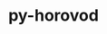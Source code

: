 ---
title: "py-horovod"
layout: cache
categories: [package, develop]
meta: {"compilers": ["gcc@=11.4.0", "gcc@=13.2.0"], "num_specs": 55, "num_specs_by_stack": {"e4s": 10, "ml-linux-aarch64-cpu": 10, "ml-linux-aarch64-cuda": 10, "ml-linux-x86_64-cpu": 10, "ml-linux-x86_64-cuda": 10, "root": 55}, "oss": ["ubuntu22.04", "ubuntu24.04"], "platforms": ["linux"], "stacks": ["e4s", "ml-linux-aarch64-cpu", "ml-linux-aarch64-cuda", "ml-linux-x86_64-cpu", "ml-linux-x86_64-cuda", "root"], "targets": ["aarch64", "x86_64_v3"], "versions": ["0.28.1"]}
spec_details: [{"compiler": "gcc@=11.4.0", "hash": "2dvh3v2on2rohrvijujqdopaurjyztre", "os": "ubuntu22.04", "platform": "linux", "size": "-", "stacks": ["e4s", "root"], "target": "x86_64_v3", "variants": ["build_system=python_pip", "controllers=mpi", "~cuda", "frameworks=pytorch", "patches=9e22e31,9ecd4e8", "~rocm", "tensor_ops=gloo"], "versions": ["0.28.1"]}, {"compiler": "gcc@=13.2.0", "hash": "3v6gyytz7dgoy4jmfyxybgjt7vbfkm3d", "os": "ubuntu24.04", "platform": "linux", "size": "-", "stacks": ["ml-linux-x86_64-cpu", "root"], "target": "x86_64_v3", "variants": ["build_system=python_pip", "controllers=mpi", "~cuda", "frameworks=pytorch", "patches=9e22e31,9ecd4e8", "~rocm", "tensor_ops=gloo"], "versions": ["0.28.1"]}, {"compiler": "gcc@=13.2.0", "hash": "4dnhwla4jnxqj6eeaya2b7rnuxs27tnt", "os": "ubuntu24.04", "platform": "linux", "size": "-", "stacks": ["root"], "target": "aarch64", "variants": ["build_system=python_pip", "controllers=mpi", "~cuda", "frameworks=pytorch", "patches=9e22e31,9ecd4e8", "~rocm", "tensor_ops=gloo"], "versions": ["0.28.1"]}, {"compiler": "gcc@=13.2.0", "hash": "4xt7zr4ebreathie4mirgl23yby3mpjf", "os": "ubuntu24.04", "platform": "linux", "size": "-", "stacks": ["ml-linux-x86_64-cpu", "root"], "target": "x86_64_v3", "variants": ["build_system=python_pip", "controllers=mpi", "~cuda", "frameworks=pytorch", "patches=9e22e31,9ecd4e8", "~rocm", "tensor_ops=gloo"], "versions": ["0.28.1"]}, {"compiler": "gcc@=11.4.0", "hash": "5ahnbltvgfyu2jxuhgwlfaydckuf3moe", "os": "ubuntu22.04", "platform": "linux", "size": "-", "stacks": ["e4s", "root"], "target": "x86_64_v3", "variants": ["build_system=python_pip", "controllers=mpi", "~cuda", "frameworks=pytorch", "patches=9e22e31,9ecd4e8", "~rocm", "tensor_ops=gloo"], "versions": ["0.28.1"]}, {"compiler": "gcc@=13.2.0", "hash": "5qtlzqixk2ndrv7ixpe5unil2u7eew52", "os": "ubuntu24.04", "platform": "linux", "size": "-", "stacks": ["ml-linux-aarch64-cuda", "root"], "target": "aarch64", "variants": ["build_system=python_pip", "controllers=mpi", "+cuda", "cuda_arch=80", "frameworks=pytorch", "patches=9e22e31,9ecd4e8", "~rocm", "tensor_ops=nccl"], "versions": ["0.28.1"]}, {"compiler": "gcc@=13.2.0", "hash": "6a7jdah3mwpscxwpghimd2j77zh7qeoa", "os": "ubuntu24.04", "platform": "linux", "size": "-", "stacks": ["ml-linux-aarch64-cuda", "root"], "target": "aarch64", "variants": ["build_system=python_pip", "controllers=mpi", "+cuda", "cuda_arch=80", "frameworks=pytorch", "patches=9e22e31,9ecd4e8", "~rocm", "tensor_ops=nccl"], "versions": ["0.28.1"]}, {"compiler": "gcc@=13.2.0", "hash": "6nkh7l7prbud72fcohdaawfxwrwmnp2a", "os": "ubuntu24.04", "platform": "linux", "size": "-", "stacks": ["ml-linux-aarch64-cpu", "root"], "target": "aarch64", "variants": ["build_system=python_pip", "controllers=mpi", "~cuda", "frameworks=pytorch", "patches=9e22e31,9ecd4e8", "~rocm", "tensor_ops=gloo"], "versions": ["0.28.1"]}, {"compiler": "gcc@=13.2.0", "hash": "77qsecczbx2v2o6bjqqmqyd247zndo3g", "os": "ubuntu24.04", "platform": "linux", "size": "-", "stacks": ["ml-linux-x86_64-cpu", "root"], "target": "x86_64_v3", "variants": ["build_system=python_pip", "controllers=mpi", "~cuda", "frameworks=pytorch", "patches=9e22e31,9ecd4e8", "~rocm", "tensor_ops=gloo"], "versions": ["0.28.1"]}, {"compiler": "gcc@=13.2.0", "hash": "7p54r2svpo2w4gpoohco3wvcux27ubbc", "os": "ubuntu24.04", "platform": "linux", "size": "-", "stacks": ["ml-linux-aarch64-cpu", "root"], "target": "aarch64", "variants": ["build_system=python_pip", "controllers=mpi", "~cuda", "frameworks=pytorch", "patches=9e22e31,9ecd4e8", "~rocm", "tensor_ops=gloo"], "versions": ["0.28.1"]}, {"compiler": "gcc@=13.2.0", "hash": "afubarg4h5axh47imikdvo5igh7odcd5", "os": "ubuntu24.04", "platform": "linux", "size": "-", "stacks": ["ml-linux-x86_64-cpu", "root"], "target": "x86_64_v3", "variants": ["build_system=python_pip", "controllers=mpi", "~cuda", "frameworks=pytorch", "patches=9e22e31,9ecd4e8", "~rocm", "tensor_ops=gloo"], "versions": ["0.28.1"]}, {"compiler": "gcc@=13.2.0", "hash": "ba5zt4c72yjkfc4q7supgp24p33twywj", "os": "ubuntu24.04", "platform": "linux", "size": "-", "stacks": ["ml-linux-x86_64-cuda", "root"], "target": "x86_64_v3", "variants": ["build_system=python_pip", "controllers=mpi", "+cuda", "cuda_arch=80", "frameworks=pytorch", "patches=9e22e31,9ecd4e8", "~rocm", "tensor_ops=nccl"], "versions": ["0.28.1"]}, {"compiler": "gcc@=13.2.0", "hash": "dwjeywfixv2jxfao5bqlzs6udg2zfjd4", "os": "ubuntu24.04", "platform": "linux", "size": "-", "stacks": ["ml-linux-aarch64-cpu", "root"], "target": "aarch64", "variants": ["build_system=python_pip", "controllers=mpi", "~cuda", "frameworks=pytorch", "patches=9e22e31,9ecd4e8", "~rocm", "tensor_ops=gloo"], "versions": ["0.28.1"]}, {"compiler": "gcc@=13.2.0", "hash": "f2psuy2cqd3h2svgbwhqeqrqzcbvuwba", "os": "ubuntu24.04", "platform": "linux", "size": "-", "stacks": ["ml-linux-aarch64-cpu", "root"], "target": "aarch64", "variants": ["build_system=python_pip", "controllers=mpi", "~cuda", "frameworks=pytorch", "patches=9e22e31,9ecd4e8", "~rocm", "tensor_ops=gloo"], "versions": ["0.28.1"]}, {"compiler": "gcc@=13.2.0", "hash": "fgqejig4saafntmpmogjckcdqanbfh75", "os": "ubuntu24.04", "platform": "linux", "size": "-", "stacks": ["ml-linux-aarch64-cpu", "root"], "target": "aarch64", "variants": ["build_system=python_pip", "controllers=mpi", "~cuda", "frameworks=pytorch", "patches=9e22e31,9ecd4e8", "~rocm", "tensor_ops=gloo"], "versions": ["0.28.1"]}, {"compiler": "gcc@=13.2.0", "hash": "gmstt4an2lut5fehrsg4owfhey6ck6ze", "os": "ubuntu24.04", "platform": "linux", "size": "-", "stacks": ["ml-linux-x86_64-cuda", "root"], "target": "x86_64_v3", "variants": ["build_system=python_pip", "controllers=mpi", "+cuda", "cuda_arch=80", "frameworks=pytorch", "patches=9e22e31,9ecd4e8", "~rocm", "tensor_ops=nccl"], "versions": ["0.28.1"]}, {"compiler": "gcc@=11.4.0", "hash": "gndqg3ieu7yvgpm7spf5hndzi7hwu4ue", "os": "ubuntu22.04", "platform": "linux", "size": "-", "stacks": ["e4s", "root"], "target": "x86_64_v3", "variants": ["build_system=python_pip", "controllers=mpi", "~cuda", "frameworks=pytorch", "patches=9e22e31,9ecd4e8", "~rocm", "tensor_ops=gloo"], "versions": ["0.28.1"]}, {"compiler": "gcc@=13.2.0", "hash": "gx4i6mqekgxcykf7deneh6xinoljjg52", "os": "ubuntu24.04", "platform": "linux", "size": "-", "stacks": ["ml-linux-aarch64-cuda", "root"], "target": "aarch64", "variants": ["build_system=python_pip", "controllers=mpi", "+cuda", "cuda_arch=80", "frameworks=pytorch", "patches=9e22e31,9ecd4e8", "~rocm", "tensor_ops=nccl"], "versions": ["0.28.1"]}, {"compiler": "gcc@=13.2.0", "hash": "ht3l74kuwpqggcsppjlvisp7n7fpvtdz", "os": "ubuntu24.04", "platform": "linux", "size": "-", "stacks": ["ml-linux-aarch64-cpu", "root"], "target": "aarch64", "variants": ["build_system=python_pip", "controllers=mpi", "~cuda", "frameworks=pytorch", "patches=9e22e31,9ecd4e8", "~rocm", "tensor_ops=gloo"], "versions": ["0.28.1"]}, {"compiler": "gcc@=13.2.0", "hash": "i7zhupjnfawfedfax3jmwbknw23zf4jg", "os": "ubuntu24.04", "platform": "linux", "size": "-", "stacks": ["root"], "target": "x86_64_v3", "variants": ["build_system=python_pip", "controllers=mpi", "~cuda", "frameworks=pytorch", "patches=9e22e31,9ecd4e8", "~rocm", "tensor_ops=gloo"], "versions": ["0.28.1"]}, {"compiler": "gcc@=13.2.0", "hash": "ihx5si4yxuxvuxf4aaaxo7cgi66k4vf5", "os": "ubuntu24.04", "platform": "linux", "size": "-", "stacks": ["ml-linux-aarch64-cuda", "root"], "target": "aarch64", "variants": ["build_system=python_pip", "controllers=mpi", "+cuda", "cuda_arch=80", "frameworks=pytorch", "patches=9e22e31,9ecd4e8", "~rocm", "tensor_ops=nccl"], "versions": ["0.28.1"]}, {"compiler": "gcc@=11.4.0", "hash": "ikajykhgmffnveupcoqpjoahvz43n3jj", "os": "ubuntu22.04", "platform": "linux", "size": "-", "stacks": ["e4s", "root"], "target": "x86_64_v3", "variants": ["build_system=python_pip", "controllers=mpi", "~cuda", "frameworks=pytorch", "patches=9e22e31,9ecd4e8", "~rocm", "tensor_ops=gloo"], "versions": ["0.28.1"]}, {"compiler": "gcc@=11.4.0", "hash": "ix27p4kymztylm435bfbz67tauk67dcm", "os": "ubuntu22.04", "platform": "linux", "size": "-", "stacks": ["e4s", "root"], "target": "x86_64_v3", "variants": ["build_system=python_pip", "controllers=mpi", "~cuda", "frameworks=pytorch", "patches=9e22e31,9ecd4e8", "~rocm", "tensor_ops=gloo"], "versions": ["0.28.1"]}, {"compiler": "gcc@=13.2.0", "hash": "j5xuavwhqjgcvbrgkxvu6y537vg3kxee", "os": "ubuntu24.04", "platform": "linux", "size": "-", "stacks": ["ml-linux-x86_64-cpu", "root"], "target": "x86_64_v3", "variants": ["build_system=python_pip", "controllers=mpi", "~cuda", "frameworks=pytorch", "patches=9e22e31,9ecd4e8", "~rocm", "tensor_ops=gloo"], "versions": ["0.28.1"]}, {"compiler": "gcc@=13.2.0", "hash": "jgwbqjotst326d7r4b5ehz6yxeblgnb5", "os": "ubuntu24.04", "platform": "linux", "size": "-", "stacks": ["ml-linux-x86_64-cpu", "root"], "target": "x86_64_v3", "variants": ["build_system=python_pip", "controllers=mpi", "~cuda", "frameworks=pytorch", "patches=9e22e31,9ecd4e8", "~rocm", "tensor_ops=gloo"], "versions": ["0.28.1"]}, {"compiler": "gcc@=13.2.0", "hash": "jqdfzzfizkhpeijdr4422fhhwryrlk4p", "os": "ubuntu24.04", "platform": "linux", "size": "-", "stacks": ["root"], "target": "x86_64_v3", "variants": ["build_system=python_pip", "controllers=mpi", "+cuda", "cuda_arch=80", "frameworks=pytorch", "patches=9e22e31,9ecd4e8", "~rocm", "tensor_ops=nccl"], "versions": ["0.28.1"]}, {"compiler": "gcc@=13.2.0", "hash": "kn5sxule67yf2j3ihghdkyb5ham3a2jg", "os": "ubuntu24.04", "platform": "linux", "size": "-", "stacks": ["ml-linux-x86_64-cuda", "root"], "target": "x86_64_v3", "variants": ["build_system=python_pip", "controllers=mpi", "+cuda", "cuda_arch=80", "frameworks=pytorch", "patches=9e22e31,9ecd4e8", "~rocm", "tensor_ops=nccl"], "versions": ["0.28.1"]}, {"compiler": "gcc@=13.2.0", "hash": "kzml3o7h2ulio76tqbyy7vmlnphhjqt3", "os": "ubuntu24.04", "platform": "linux", "size": "-", "stacks": ["ml-linux-aarch64-cuda", "root"], "target": "aarch64", "variants": ["build_system=python_pip", "controllers=mpi", "+cuda", "cuda_arch=80", "frameworks=pytorch", "patches=9e22e31,9ecd4e8", "~rocm", "tensor_ops=nccl"], "versions": ["0.28.1"]}, {"compiler": "gcc@=13.2.0", "hash": "liuti544zjz4wx23rt2k3mlwscpnsc6p", "os": "ubuntu24.04", "platform": "linux", "size": "-", "stacks": ["root"], "target": "aarch64", "variants": ["build_system=python_pip", "controllers=mpi", "+cuda", "cuda_arch=80", "frameworks=pytorch", "patches=9e22e31,9ecd4e8", "~rocm", "tensor_ops=nccl"], "versions": ["0.28.1"]}, {"compiler": "gcc@=13.2.0", "hash": "liw6x5iwevsb6wyvecfve5sfxsibuk2c", "os": "ubuntu24.04", "platform": "linux", "size": "-", "stacks": ["ml-linux-aarch64-cuda", "root"], "target": "aarch64", "variants": ["build_system=python_pip", "controllers=mpi", "+cuda", "cuda_arch=80", "frameworks=pytorch", "patches=9e22e31,9ecd4e8", "~rocm", "tensor_ops=nccl"], "versions": ["0.28.1"]}, {"compiler": "gcc@=13.2.0", "hash": "n572ajyxcqff4wv5pacmijvss45zscxy", "os": "ubuntu24.04", "platform": "linux", "size": "-", "stacks": ["ml-linux-x86_64-cuda", "root"], "target": "x86_64_v3", "variants": ["build_system=python_pip", "controllers=mpi", "+cuda", "cuda_arch=80", "frameworks=pytorch", "patches=9e22e31,9ecd4e8", "~rocm", "tensor_ops=nccl"], "versions": ["0.28.1"]}, {"compiler": "gcc@=13.2.0", "hash": "n6yb6awxyhaisyemupokjwrzq77s2gab", "os": "ubuntu24.04", "platform": "linux", "size": "-", "stacks": ["ml-linux-aarch64-cuda", "root"], "target": "aarch64", "variants": ["build_system=python_pip", "controllers=mpi", "+cuda", "cuda_arch=80", "frameworks=pytorch", "patches=9e22e31,9ecd4e8", "~rocm", "tensor_ops=nccl"], "versions": ["0.28.1"]}, {"compiler": "gcc@=11.4.0", "hash": "nax5ler4idel2pzu5kvsvkkdebrym6um", "os": "ubuntu22.04", "platform": "linux", "size": "-", "stacks": ["e4s", "root"], "target": "x86_64_v3", "variants": ["build_system=python_pip", "controllers=mpi", "~cuda", "frameworks=pytorch", "patches=9e22e31,9ecd4e8", "~rocm", "tensor_ops=gloo"], "versions": ["0.28.1"]}, {"compiler": "gcc@=13.2.0", "hash": "ntltlqx44d47fiih4osyqsy22bvqbbl5", "os": "ubuntu24.04", "platform": "linux", "size": "-", "stacks": ["ml-linux-aarch64-cpu", "root"], "target": "aarch64", "variants": ["build_system=python_pip", "controllers=mpi", "~cuda", "frameworks=pytorch", "patches=9e22e31,9ecd4e8", "~rocm", "tensor_ops=gloo"], "versions": ["0.28.1"]}, {"compiler": "gcc@=13.2.0", "hash": "o5z764bthjrgccf5cjj2c4jd4mqa4z3h", "os": "ubuntu24.04", "platform": "linux", "size": "-", "stacks": ["ml-linux-x86_64-cuda", "root"], "target": "x86_64_v3", "variants": ["build_system=python_pip", "controllers=mpi", "+cuda", "cuda_arch=80", "frameworks=pytorch", "patches=9e22e31,9ecd4e8", "~rocm", "tensor_ops=nccl"], "versions": ["0.28.1"]}, {"compiler": "gcc@=11.4.0", "hash": "oywyo53ohlgi37ezxwsqi5cqsk67yssj", "os": "ubuntu22.04", "platform": "linux", "size": "-", "stacks": ["e4s", "root"], "target": "x86_64_v3", "variants": ["build_system=python_pip", "controllers=mpi", "~cuda", "frameworks=pytorch", "patches=9e22e31,9ecd4e8", "~rocm", "tensor_ops=gloo"], "versions": ["0.28.1"]}, {"compiler": "gcc@=13.2.0", "hash": "p4k5olu2tsa2vzxhvcaivf473dkuee55", "os": "ubuntu24.04", "platform": "linux", "size": "-", "stacks": ["ml-linux-aarch64-cuda", "root"], "target": "aarch64", "variants": ["build_system=python_pip", "controllers=mpi", "+cuda", "cuda_arch=80", "frameworks=pytorch", "patches=9e22e31,9ecd4e8", "~rocm", "tensor_ops=nccl"], "versions": ["0.28.1"]}, {"compiler": "gcc@=13.2.0", "hash": "pairb3bm4yvsgtz2lydqssycvwuvmbv5", "os": "ubuntu24.04", "platform": "linux", "size": "-", "stacks": ["ml-linux-x86_64-cpu", "root"], "target": "x86_64_v3", "variants": ["build_system=python_pip", "controllers=mpi", "~cuda", "frameworks=pytorch", "patches=9e22e31,9ecd4e8", "~rocm", "tensor_ops=gloo"], "versions": ["0.28.1"]}, {"compiler": "gcc@=11.4.0", "hash": "q2gh4ualmgjsje3wrfh5yx2rutzlmarb", "os": "ubuntu22.04", "platform": "linux", "size": "-", "stacks": ["e4s", "root"], "target": "x86_64_v3", "variants": ["build_system=python_pip", "controllers=mpi", "~cuda", "frameworks=pytorch", "patches=9e22e31,9ecd4e8", "~rocm", "tensor_ops=gloo"], "versions": ["0.28.1"]}, {"compiler": "gcc@=13.2.0", "hash": "qn5lx7wmjx3mzumex4tqtbxrtleceqxy", "os": "ubuntu24.04", "platform": "linux", "size": "-", "stacks": ["ml-linux-aarch64-cpu", "root"], "target": "aarch64", "variants": ["build_system=python_pip", "controllers=mpi", "~cuda", "frameworks=pytorch", "patches=9e22e31,9ecd4e8", "~rocm", "tensor_ops=gloo"], "versions": ["0.28.1"]}, {"compiler": "gcc@=13.2.0", "hash": "rhk33ay5xembkixdrzt4ep4zgrogmafz", "os": "ubuntu24.04", "platform": "linux", "size": "-", "stacks": ["ml-linux-x86_64-cuda", "root"], "target": "x86_64_v3", "variants": ["build_system=python_pip", "controllers=mpi", "+cuda", "cuda_arch=80", "frameworks=pytorch", "patches=9e22e31,9ecd4e8", "~rocm", "tensor_ops=nccl"], "versions": ["0.28.1"]}, {"compiler": "gcc@=13.2.0", "hash": "sbz35hnbk22cax5rvuhlgasus752ybog", "os": "ubuntu24.04", "platform": "linux", "size": "-", "stacks": ["ml-linux-x86_64-cuda", "root"], "target": "x86_64_v3", "variants": ["build_system=python_pip", "controllers=mpi", "+cuda", "cuda_arch=80", "frameworks=pytorch", "patches=9e22e31,9ecd4e8", "~rocm", "tensor_ops=nccl"], "versions": ["0.28.1"]}, {"compiler": "gcc@=13.2.0", "hash": "tahijvga5zdnj3hdsljau6l3skn662oq", "os": "ubuntu24.04", "platform": "linux", "size": "-", "stacks": ["ml-linux-x86_64-cuda", "root"], "target": "x86_64_v3", "variants": ["build_system=python_pip", "controllers=mpi", "+cuda", "cuda_arch=80", "frameworks=pytorch", "patches=9e22e31,9ecd4e8", "~rocm", "tensor_ops=nccl"], "versions": ["0.28.1"]}, {"compiler": "gcc@=13.2.0", "hash": "tedbivi3rdcdq3lp5f5bpdpshf7x3nxf", "os": "ubuntu24.04", "platform": "linux", "size": "-", "stacks": ["ml-linux-aarch64-cpu", "root"], "target": "aarch64", "variants": ["build_system=python_pip", "controllers=mpi", "~cuda", "frameworks=pytorch", "patches=9e22e31,9ecd4e8", "~rocm", "tensor_ops=gloo"], "versions": ["0.28.1"]}, {"compiler": "gcc@=11.4.0", "hash": "tkcgf3xcnlx23s5nx5su7cu6go25qyvn", "os": "ubuntu22.04", "platform": "linux", "size": "-", "stacks": ["e4s", "root"], "target": "x86_64_v3", "variants": ["build_system=python_pip", "controllers=mpi", "~cuda", "frameworks=pytorch", "patches=9e22e31,9ecd4e8", "~rocm", "tensor_ops=gloo"], "versions": ["0.28.1"]}, {"compiler": "gcc@=13.2.0", "hash": "tkuzxw2vtvjnfca5pdc5gdtjc6wd5gns", "os": "ubuntu24.04", "platform": "linux", "size": "-", "stacks": ["ml-linux-x86_64-cpu", "root"], "target": "x86_64_v3", "variants": ["build_system=python_pip", "controllers=mpi", "~cuda", "frameworks=pytorch", "patches=9e22e31,9ecd4e8", "~rocm", "tensor_ops=gloo"], "versions": ["0.28.1"]}, {"compiler": "gcc@=13.2.0", "hash": "tloykabifaouo5dojsecoanxdlqezhje", "os": "ubuntu24.04", "platform": "linux", "size": "-", "stacks": ["ml-linux-aarch64-cpu", "root"], "target": "aarch64", "variants": ["build_system=python_pip", "controllers=mpi", "~cuda", "frameworks=pytorch", "patches=9e22e31,9ecd4e8", "~rocm", "tensor_ops=gloo"], "versions": ["0.28.1"]}, {"compiler": "gcc@=13.2.0", "hash": "uop7kxm4kfmvttfl5b6gm4ivxvysius2", "os": "ubuntu24.04", "platform": "linux", "size": "-", "stacks": ["ml-linux-x86_64-cpu", "root"], "target": "x86_64_v3", "variants": ["build_system=python_pip", "controllers=mpi", "~cuda", "frameworks=pytorch", "patches=9e22e31,9ecd4e8", "~rocm", "tensor_ops=gloo"], "versions": ["0.28.1"]}, {"compiler": "gcc@=11.4.0", "hash": "uzrpqznxz6ie4uqiuagahbuiu7cf4s4n", "os": "ubuntu22.04", "platform": "linux", "size": "-", "stacks": ["e4s", "root"], "target": "x86_64_v3", "variants": ["build_system=python_pip", "controllers=mpi", "~cuda", "frameworks=pytorch", "patches=9e22e31,9ecd4e8", "~rocm", "tensor_ops=gloo"], "versions": ["0.28.1"]}, {"compiler": "gcc@=13.2.0", "hash": "wtnynumq5u4vafb6v5n336egfnhzqfpj", "os": "ubuntu24.04", "platform": "linux", "size": "-", "stacks": ["ml-linux-x86_64-cuda", "root"], "target": "x86_64_v3", "variants": ["build_system=python_pip", "controllers=mpi", "+cuda", "cuda_arch=80", "frameworks=pytorch", "patches=9e22e31,9ecd4e8", "~rocm", "tensor_ops=nccl"], "versions": ["0.28.1"]}, {"compiler": "gcc@=11.4.0", "hash": "xpcl3aree5bww6jwqz7jeu6c5q3m4ky7", "os": "ubuntu22.04", "platform": "linux", "size": "-", "stacks": ["root"], "target": "x86_64_v3", "variants": ["build_system=python_pip", "controllers=mpi", "~cuda", "frameworks=pytorch", "patches=9e22e31,9ecd4e8", "~rocm", "tensor_ops=gloo"], "versions": ["0.28.1"]}, {"compiler": "gcc@=13.2.0", "hash": "y42i5fgtrn7yqm5zwej4axfseaugwnzk", "os": "ubuntu24.04", "platform": "linux", "size": "-", "stacks": ["ml-linux-x86_64-cpu", "root"], "target": "x86_64_v3", "variants": ["build_system=python_pip", "controllers=mpi", "~cuda", "frameworks=pytorch", "patches=9e22e31,9ecd4e8", "~rocm", "tensor_ops=gloo"], "versions": ["0.28.1"]}, {"compiler": "gcc@=13.2.0", "hash": "y5wsfbc5ub3i62oz7eipkownam5txezs", "os": "ubuntu24.04", "platform": "linux", "size": "-", "stacks": ["ml-linux-aarch64-cuda", "root"], "target": "aarch64", "variants": ["build_system=python_pip", "controllers=mpi", "+cuda", "cuda_arch=80", "frameworks=pytorch", "patches=9e22e31,9ecd4e8", "~rocm", "tensor_ops=nccl"], "versions": ["0.28.1"]}, {"compiler": "gcc@=13.2.0", "hash": "zp2a2cbv3rex2vlvrbwwnyzzatsoiy6t", "os": "ubuntu24.04", "platform": "linux", "size": "-", "stacks": ["ml-linux-x86_64-cuda", "root"], "target": "x86_64_v3", "variants": ["build_system=python_pip", "controllers=mpi", "+cuda", "cuda_arch=80", "frameworks=pytorch", "patches=9e22e31,9ecd4e8", "~rocm", "tensor_ops=nccl"], "versions": ["0.28.1"]}, {"compiler": "gcc@=13.2.0", "hash": "zsxax2igdhzuvuxkj4ph65mpylw62s4x", "os": "ubuntu24.04", "platform": "linux", "size": "-", "stacks": ["ml-linux-aarch64-cuda", "root"], "target": "aarch64", "variants": ["build_system=python_pip", "controllers=mpi", "+cuda", "cuda_arch=80", "frameworks=pytorch", "patches=9e22e31,9ecd4e8", "~rocm", "tensor_ops=nccl"], "versions": ["0.28.1"]}]
---